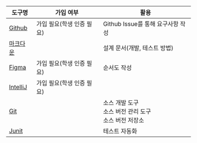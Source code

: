 | 도구명                        | 가입 여부           | 활용                                   |
| -------------------------- | --------------- | ------------------------------------ |
| [Github](성과창출도구/Github.md) | 가입 필요(학생 인증 필요) | Github Issue를 통해 요구사항 작성             |
| [마크다운](성과창출도구/마크다운.md)     |                 | 설계 문서(개발, 테스트 방법)<br>                |
| [Figma](성과창출도구/Figma.md)   | 가입 필요(학생 인증 필요) | 순서도 작성                               |
| [IntelliJ](IntelliJ.md)    | 가입 필요(학생 인증 필요) |                                      |
| [Git](성과창출도구/Git.md)       |                 | 소스 개발 도구<br>소스 버전 관리 도구<br>소스 버전 저장소 |
| [Junit](성과창출도구/Junit.md)   |                 | 테스트 자동화                              |
